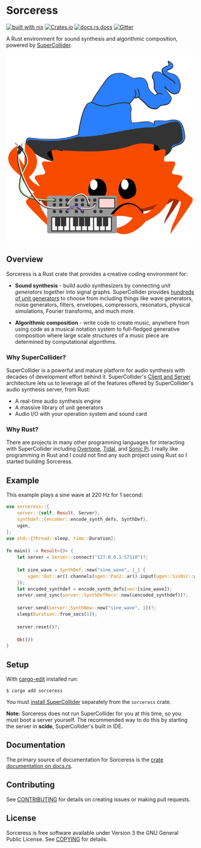 # Sorceress

[![built with nix](https://builtwithnix.org/badge.svg)](https://builtwithnix.org) [![Crates.io](https://img.shields.io/crates/v/sorceress.svg?style=flat-square)](https://crates.io/crates/sorceress) [![docs.rs docs](https://img.shields.io/badge/docs-latest-blue.svg?style=flat-square)](https://docs.rs/sorceress) [![Gitter](https://badges.gitter.im/sorceress-rs/community.svg)](https://gitter.im/sorceress-rs/community?utm_source=badge&utm_medium=badge&utm_campaign=pr-badge)

A Rust environment for sound synthesis and algorithmic composition, powered by [SuperCollider](https://supercollider.github.io/).

![Sorceress](/assets/sorceress.svg)

## Overview

Sorceress is a Rust crate that provides a creative coding environment for:

* **Sound synthesis** - build audio synthesizers by connecting *unit generators* together into signal graphs. SuperCollider provides [hundreds of unit generators](https://doc.sccode.org/Browse.html#UGens) to choose from including things like wave generators, noise generators, filters, envelopes, compressors, resonators, physical simulations, Fourier transforms, and much more.

* **Algorithmic composition** - write code to create music, anywhere from using code as a musical notation system to full-fledged generative composition where large scale structures of a music piece are determined by computational algorithms.

### Why SuperCollider?

SuperCollider is a powerful and mature platform for audio synthesis with decades of development effort behind it. SuperCollider's [Client and Server](https://doc.sccode.org/Guides/ClientVsServer.html) architecture lets us to leverage all of the features offered by SuperCollider's audio synthesis server, from Rust:

* A real-time audio synthesis engine
* A massive library of unit generators
* Audio I/O with your operation system and sound card

### Why Rust?

There are projects in many other programming languages for interacting with SuperCollider including [Overtone](https://overtone.github.io/), [Tidal](https://tidalcycles.org/), and [Sonic Pi](https://sonic-pi.net/). I really like programming in Rust and I could not find any such project using Rust so I started building Sorceress.

## Example

This example plays a sine wave at 220 Hz for 1 second:

```rust
use sorceress::{
    server::{self, Result, Server},
    synthdef::{encoder::encode_synth_defs, SynthDef},
    ugen,
};
use std::{thread::sleep, time::Duration};

fn main() -> Result<()> {
    let server = Server::connect("127.0.0.1:57110")?;

    let sine_wave = SynthDef::new("sine_wave", |_| {
        ugen::Out::ar().channels(ugen::Pan2::ar().input(ugen::SinOsc::ar().freq(220)))
    });
    let encoded_synthdef = encode_synth_defs(vec![sine_wave]);
    server.send_sync(server::SynthDefRecv::new(&encoded_synthdef))?;

    server.send(server::SynthNew::new("sine_wave", 1))?;
    sleep(Duration::from_secs(1));

    server.reset()?;

    Ok(())
}
```

## Setup

With [cargo-edit](https://github.com/killercup/cargo-edit) installed run:

```
$ cargo add sorceress
```

You must [install SuperCollider](https://supercollider.github.io/download) separately from the `sorceress` crate. 

**Note:** Sorceress does not run SuperCollider for you at this time, so you must boot a server yourself. The recommended way to do this by starting the server in **scide**, SuperCollider's built in IDE.

## Documentation

The primary source of documentation for Sorceress is the [crate documentation on docs.rs](https://docs.rs/sorceress).

## Contributing

See [CONTRIBUTING](CONTRIBUTING.md) for details on creating issues or making pull requests.

## License

Sorceress is free software available under Version 3 the GNU General Public License. See [COPYING](COPYING) for details.
